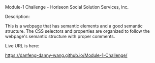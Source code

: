 Module-1 Challenge - Horiseon Social Solution Services, Inc.

Description:

This is a webpage that has semantic elements and a good semantic structure. The CSS selectors and properties are organized to follow the webpage's semantic structure with proper comments.

Live URL is here:

https://danfeng-danny-wang.github.io/Module-1-Challenge/

